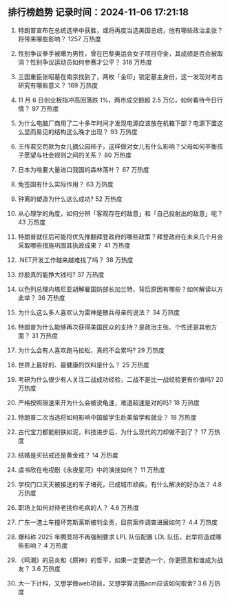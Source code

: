 
## 排行榜趋势 记录时间：2024-11-06 17:21:18
  
  1. 特朗普宣布在总统选举中获胜，或将再度当选美国总统，他有哪些政治主张？将带来哪些影响？ 1257 万热度
    
  2. 性别争议拳手被曝为男性，曾在巴黎奥运会女子项目夺金，其成绩是否会被取消？性别争议运动员如何参赛才公平？ 318 万热度
    
  3. 三国重臣张昭墓在南京找到了，两枚「金印」锁定墓主身份，这一发现对考古研究有哪些意义？ 169 万热度
    
  4. 11 月 6 日创业板指冲高回落跌 1%，两市成交额超 2.5 万亿，如何看待今日行情？ 97 万热度
    
  5. 为什么电脑厂商用了二十多年时间才发现电源应该放在机箱下部？电源下置这么显而易见的结构这么晚才出现？ 93 万热度
    
  6. 王传君交罚款为女儿摘公园柿子，这样做对女儿有什么影响？父母如何平衡孩子愿望与社会规则之间的关系？ 80 万热度
    
  7. 日本为啥要大量进口我国的森林落叶？ 67 万热度
    
  8. 免签国有什么实际作用？ 63 万热度
    
  9. 钟离的塑造为什么这么成功? 52 万热度
    
  10. 从心理学的角度，如何分辨「客观存在的敌意」和「自己投射出的敌意」呢？ 43 万热度
    
  11. 特朗普就任后可能将优先推翻拜登政府的哪些政策？拜登政府在未来几个月会采取哪些措施巩固其执政成果？ 41 万热度
    
  12. .NET开发工作越来越难找了吗？ 38 万热度
    
  13. 炒股真的能挣大钱吗? 37 万热度
    
  14. 以色列总理内塔尼亚胡解雇国防部长加兰特，背后原因有哪些？如何解读以方此举？ 36 万热度
    
  15. 为什么这么多人喜欢认为雷神是散兵母亲的说法？ 34 万热度
    
  16. 特朗普为什么能够再次获得美国民众的支持？是政治主张、个性还是其他方面？ 31 万热度
    
  17. 为什么会有人喜欢跑马拉松，真的不会累吗? 29 万热度
    
  18. 世界上最好的、最健康的饮料是什么？ 25 万热度
    
  19. 考研为什么很少有人关注二战成功经验，二战不是比一战经验更有价值吗? 20 万热度
    
  20. 严格按照限速来开为什么会被说龟速，难道超速是对的吗? 18 万热度
    
  21. 特朗普二次当选将如何影响中国留学生赴美留学和就业？ 18 万热度
    
  22. 古代宝刀都能削铁如泥，科技进步后，为什么现代的刀却做不到了？ 17 万热度
    
  23. 结婚是买钻戒还是黄金戒？ 14 万热度
    
  24. 虞书欣在电视剧《永夜星河》中的演技如何？ 11 万热度
    
  25. 学校门口天天被接送的车子堵死，已成城市顽疾，有什么解决的好办法？ 4.8 万热度
    
  26. 职场上如何对待老挑你毛病的人？ 4.6 万热度
    
  27. 广东一渣土车撞坏劳斯莱斯被判全责，目前案件调查进展如何？ 4.4 万热度
    
  28. 爆料称 2025 年腾竞将不再强制要求 LPL 队伍配置 LDL 队伍，此举将造成哪些影响？ 4 万热度
    
  29. 《鸣潮》的忌炎和《原神》的哲平，如果一定要选一个，你更愿意和谁成为战友？ 3.6 万热度
    
  30. 大一下计科，又想学做web项目，又想学算法搞acm应该如何取舍? 3.6 万热度
    